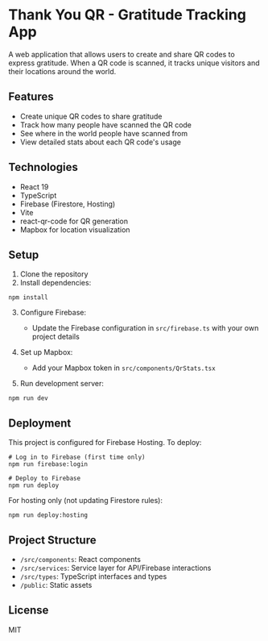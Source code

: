 # Thank You QR - Gratitude Tracking App

A web application that allows users to create and share QR codes to express gratitude. When a QR code is scanned, it tracks unique visitors and their locations around the world.

## Features

- Create unique QR codes to share gratitude
- Track how many people have scanned the QR code
- See where in the world people have scanned from 
- View detailed stats about each QR code's usage

## Technologies

- React 19
- TypeScript
- Firebase (Firestore, Hosting)
- Vite
- react-qr-code for QR generation
- Mapbox for location visualization

## Setup

1. Clone the repository
2. Install dependencies:
```
npm install
```

3. Configure Firebase:
   - Update the Firebase configuration in `src/firebase.ts` with your own project details

4. Set up Mapbox:
   - Add your Mapbox token in `src/components/QrStats.tsx`

5. Run development server:
```
npm run dev
```

## Deployment

This project is configured for Firebase Hosting. To deploy:

```
# Log in to Firebase (first time only)
npm run firebase:login

# Deploy to Firebase
npm run deploy
```

For hosting only (not updating Firestore rules):
```
npm run deploy:hosting
```

## Project Structure

- `/src/components`: React components
- `/src/services`: Service layer for API/Firebase interactions
- `/src/types`: TypeScript interfaces and types
- `/public`: Static assets

## License

MIT
